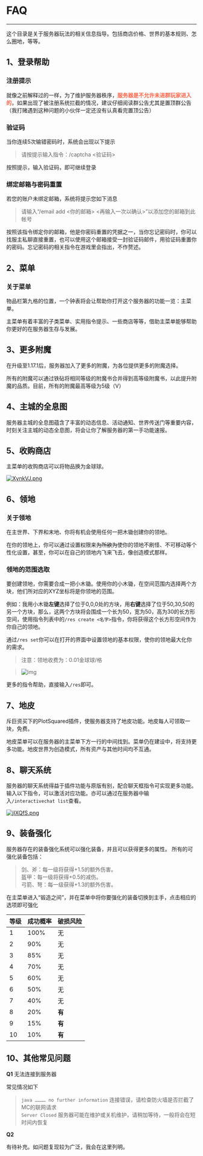 # FAQ
-----
这个目录是关于服务器玩法的相关信息指导。包括商店价格、世界的基本规则、怎么圈地，等等。

## 1、登录帮助
### 注册提示
就像之前解释过的一样，为了维护服务器秩序，<font color="FF6347">**服务器是不允许未进群玩家进入的**</font>，如果出现了被注册系统拦截的情况，建议仔细阅读群公告尤其是置顶群公告（我打赌遇到这种问题的小伙伴一定还没有认真看完置顶公告）
### 验证码
当你连续5次输错密码时，系统会出现以下提示

> 请按提示输入指令：/captcha <验证码>

按照提示，输入验证码，即可继续登录
### 绑定邮箱与密码重置
若您的账户未绑定邮箱，系统将提示您如下消息
> 请输入“/email add <你的邮箱> <再输入一次以确认>”以添加您的邮箱到此帐号

按照该指令绑定你的邮箱，他是你密码重置的凭据之一，当你忘记密码时，你可以找服主私聊直接重置，也可以使用这个邮箱接受一封验证码邮件，用验证码重置你的密码。忘记密码的相关指令在游戏里会指出，不作赘述。

## 2、菜单
### 关于菜单
物品栏第九格的位置，一个钟表将会让帮助你打开这个服务器的功能一览：主菜单。

主菜单有着丰富的子类菜单、实用指令提示、一些商店等等，借助主菜单能够帮助你更好的在服务器生存与发展。

## 3、更多附魔

在升级至1.17.1后，服务器加入了更多的附魔，为各位提供更多的附魔选择。

所有的附魔可以通过铁砧将相同等级的附魔书合并得到高等级附魔书，以此提升附魔的品质。目前，所有的附魔最高等级为5级（V）

## 4、主城的全息图
服务器主城的全息图蕴含了丰富的动态信息、活动通知、世界传送门等重要内容，时刻关注主城的动态全息图，将会让你了解服务器的第一手功能速报。

## 5、收购商店
主菜单的收购商店可以将物品换为金球球。

[![XynkVJ.png](https://s1.ax1x.com/2022/06/09/XynkVJ.png)](https://imgtu.com/i/XynkVJ)

## 6、领地
### 关于领地
在主世界、下界和末地、你将有机会使用任何一把木锄创建你的领地。

在你的领地上，你可以通过设置权限来<del>为所欲为</del>使你的领地不刷怪、不可移动等个性化设置，甚至，你可以在自己的领地内飞来飞去，像创造模式那样。

### 领地的范围选取
要创建领地，你需要合成一把小木锄。使用你的小木锄，在空间范围内选择两个方块，他们所对应的XYZ坐标将是你领地的范围。

例如：我用小木锄**左键**选择了位于0,0,0处的方块，用**右键**选择了位于50,30,50的另一个方块，那么，这两个方块将会围成一个长为50，宽为50，高为30的长方形空间，使用指令列表中的`/res create <名字>`指令，你将获得这个长方形空间作为你自己的领地。

通过`/res set`你可以在打开的界面中设置领地的基本权限，使你的领地最大化你的需求。

> 注意：领地收费为：0.01金球球/格

> ![img](residenceset.png)

更多的指令帮助，直接输入`/res`即可。

## 7、地皮

斥巨资买下的PlotSquared插件，使服务器支持了地皮功能。地皮每人可领取一块，免费。

地皮菜单可以在服务器的主菜单下方一行的中间找到。菜单仍在建设中，将支持更多功能。地皮世界为创造模式，所有资产与其他时间均不互通。

## 8、聊天系统

服务器的聊天系统得益于插件功能与原版有别，配合聊天框指令可实现更多功能。
输入以下指令，可以激活对应功能。亦可以通过在服务器中输入`/interactivechat list`查看。

[![jIXQfS.png](https://s1.ax1x.com/2022/07/18/jIXQfS.png)](https://imgtu.com/i/jIXQfS)

## 9、装备强化

服务器存在的装备强化系统可以强化装备，并且可以获得更多的属性。
所有的可强化装备包括：
> 剑、斧：每一级将获得+1.5的额外伤害。</br>盔甲：每一级将获得+0.5的减伤。</br>弓箭、弩：每一级获得+1.3的额外伤害。

在主菜单进入“锻造之间”，并在菜单中将你要强化的装备切换到主手，点击相应的选项即可强化

| 等级 | 成功概率 | 破损风险 |
|----|------|------|
| 1  | 100% | 无    |
| 2  | 90%  | 无    |
| 3  | 85%  | 无    |
| 4  | 70%  | 无    |
| 5  | 60%  | 无    |
| 6  | 50%  | 无    |
| 7  | 40%  | 无    |
| 8  | 20%  | **有**    |
| 9  | 15%  | **有**    |
| 10 | 10%  | **有**    |

## 10、其他常见问题
**Q1** 无法连接到服务器

常见情况如下
> `java ………… no further information` 连接错误，请检查防火墙是否拦截了MC的联网请求</br>
> `Server Closed` 服务器可能在维护或关机维护，请稍加等待，一般将会在短时间内恢复

**Q2** 

有待补充。如问题复现较为广泛，我会在这里列明。
